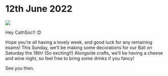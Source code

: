 # 12th June 2022

![]('/assets/images/cathsoc-corner/12-6-22.jpg')

Hey CathSoc!! 😊

Hope you’re all having a lovely week, and good luck for any remaining exams! This
Sunday, we’ll be making some decorations for our Ball on Saturday the 18th! (So
exciting!!) Alongside crafts, we’ll be having a cheese and wine night, so feel free to
bring some drinks if you fancy!

See you then.
